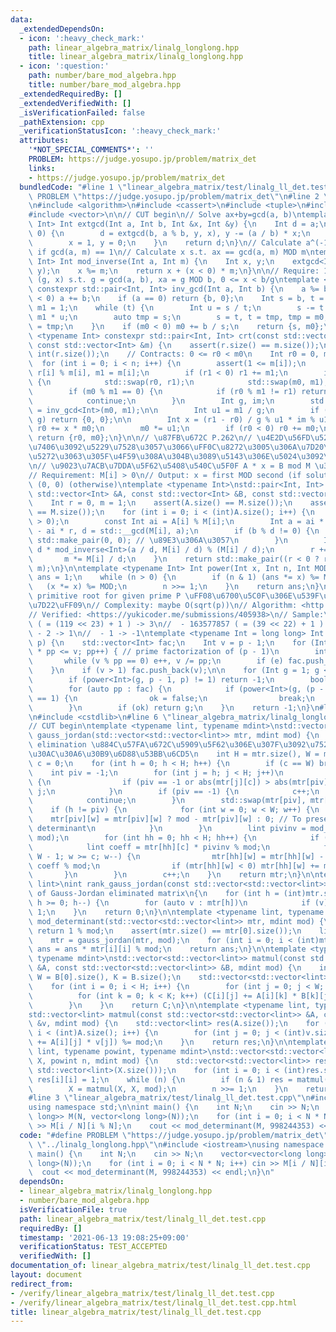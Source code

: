 ```yaml
---
data:
  _extendedDependsOn:
  - icon: ':heavy_check_mark:'
    path: linear_algebra_matrix/linalg_longlong.hpp
    title: linear_algebra_matrix/linalg_longlong.hpp
  - icon: ':question:'
    path: number/bare_mod_algebra.hpp
    title: number/bare_mod_algebra.hpp
  _extendedRequiredBy: []
  _extendedVerifiedWith: []
  _isVerificationFailed: false
  _pathExtension: cpp
  _verificationStatusIcon: ':heavy_check_mark:'
  attributes:
    '*NOT_SPECIAL_COMMENTS*': ''
    PROBLEM: https://judge.yosupo.jp/problem/matrix_det
    links:
    - https://judge.yosupo.jp/problem/matrix_det
  bundledCode: "#line 1 \"linear_algebra_matrix/test/linalg_ll_det.test.cpp\"\n#define\
    \ PROBLEM \"https://judge.yosupo.jp/problem/matrix_det\"\n#line 2 \"number/bare_mod_algebra.hpp\"\
    \n#include <algorithm>\n#include <cassert>\n#include <tuple>\n#include <utility>\n\
    #include <vector>\n\n// CUT begin\n// Solve ax+by=gcd(a, b)\ntemplate <typename\
    \ Int> Int extgcd(Int a, Int b, Int &x, Int &y) {\n    Int d = a;\n    if (b !=\
    \ 0) {\n        d = extgcd(b, a % b, y, x), y -= (a / b) * x;\n    } else {\n\
    \        x = 1, y = 0;\n    }\n    return d;\n}\n// Calculate a^(-1) (MOD m) s\
    \ if gcd(a, m) == 1\n// Calculate x s.t. ax == gcd(a, m) MOD m\ntemplate <typename\
    \ Int> Int mod_inverse(Int a, Int m) {\n    Int x, y;\n    extgcd<Int>(a, m, x,\
    \ y);\n    x %= m;\n    return x + (x < 0) * m;\n}\n\n// Require: 1 <= b\n// return:\
    \ (g, x) s.t. g = gcd(a, b), xa = g MOD b, 0 <= x < b/g\ntemplate <typename Int>\
    \ constexpr std::pair<Int, Int> inv_gcd(Int a, Int b) {\n    a %= b;\n    if (a\
    \ < 0) a += b;\n    if (a == 0) return {b, 0};\n    Int s = b, t = a, m0 = 0,\
    \ m1 = 1;\n    while (t) {\n        Int u = s / t;\n        s -= t * u, m0 -=\
    \ m1 * u;\n        auto tmp = s;\n        s = t, t = tmp, tmp = m0, m0 = m1, m1\
    \ = tmp;\n    }\n    if (m0 < 0) m0 += b / s;\n    return {s, m0};\n}\n\ntemplate\
    \ <typename Int> constexpr std::pair<Int, Int> crt(const std::vector<Int> &r,\
    \ const std::vector<Int> &m) {\n    assert(r.size() == m.size());\n    int n =\
    \ int(r.size());\n    // Contracts: 0 <= r0 < m0\n    Int r0 = 0, m0 = 1;\n  \
    \  for (int i = 0; i < n; i++) {\n        assert(1 <= m[i]);\n        Int r1 =\
    \ r[i] % m[i], m1 = m[i];\n        if (r1 < 0) r1 += m1;\n        if (m0 < m1)\
    \ {\n            std::swap(r0, r1);\n            std::swap(m0, m1);\n        }\n\
    \        if (m0 % m1 == 0) {\n            if (r0 % m1 != r1) return {0, 0};\n\
    \            continue;\n        }\n        Int g, im;\n        std::tie(g, im)\
    \ = inv_gcd<Int>(m0, m1);\n\n        Int u1 = m1 / g;\n        if ((r1 - r0) %\
    \ g) return {0, 0};\n\n        Int x = (r1 - r0) / g % u1 * im % u1;\n       \
    \ r0 += x * m0;\n        m0 *= u1;\n        if (r0 < 0) r0 += m0;\n    }\n   \
    \ return {r0, m0};\n}\n\n// \u87FB\u672C P.262\n// \u4E2D\u56FD\u5270\u4F59\u5B9A\
    \u7406\u3092\u5229\u7528\u3057\u3066\uFF0C\u8272\u3005\u306A\u7D20\u6570\u3067\
    \u5272\u3063\u305F\u4F59\u308A\u304B\u3089\u5143\u306E\u5024\u3092\u5FA9\u5143\
    \n// \u9023\u7ACB\u7DDA\u5F62\u5408\u540C\u5F0F A * x = B mod M \u306E\u89E3\n\
    // Requirement: M[i] > 0\n// Output: x = first MOD second (if solution exists),\
    \ (0, 0) (otherwise)\ntemplate <typename Int>\nstd::pair<Int, Int> linear_congruence(const\
    \ std::vector<Int> &A, const std::vector<Int> &B, const std::vector<Int> &M) {\n\
    \    Int r = 0, m = 1;\n    assert(A.size() == M.size());\n    assert(B.size()\
    \ == M.size());\n    for (int i = 0; i < (int)A.size(); i++) {\n        assert(M[i]\
    \ > 0);\n        const Int ai = A[i] % M[i];\n        Int a = ai * m, b = B[i]\
    \ - ai * r, d = std::__gcd(M[i], a);\n        if (b % d != 0) {\n            return\
    \ std::make_pair(0, 0); // \u89E3\u306A\u3057\n        }\n        Int t = b /\
    \ d * mod_inverse<Int>(a / d, M[i] / d) % (M[i] / d);\n        r += m * t;\n \
    \       m *= M[i] / d;\n    }\n    return std::make_pair((r < 0 ? r + m : r),\
    \ m);\n}\n\ntemplate <typename Int> Int power(Int x, Int n, Int MOD) {\n    Int\
    \ ans = 1;\n    while (n > 0) {\n        if (n & 1) (ans *= x) %= MOD;\n     \
    \   (x *= x) %= MOD;\n        n >>= 1;\n    }\n    return ans;\n}\n\n// Find smallest\
    \ primitive root for given prime P \uFF08\u6700\u5C0F\u306E\u539F\u59CB\u6839\u63A2\
    \u7D22\uFF09\n// Complexity: maybe O(sqrt(p))\n// Algorithm: <http://kirika-comp.hatenablog.com/entry/2018/03/12/210446>\n\
    // Verified: <https://yukicoder.me/submissions/405938>\n// Sample:\n//  - 998244353\
    \ ( = (119 << 23) + 1 ) -> 3\n//  - 163577857 ( = (39 << 22) + 1 ) -> 23\n// \
    \ - 2 -> 1\n//  - 1 -> -1\ntemplate <typename Int = long long> Int find_smallest_primitive_root(Int\
    \ p) {\n    std::vector<Int> fac;\n    Int v = p - 1;\n    for (Int pp = 2; pp\
    \ * pp <= v; pp++) { // prime factorization of (p - 1)\n        int e = 0;\n \
    \       while (v % pp == 0) e++, v /= pp;\n        if (e) fac.push_back(pp);\n\
    \    }\n    if (v > 1) fac.push_back(v);\n\n    for (Int g = 1; g < p; g++) {\n\
    \        if (power<Int>(g, p - 1, p) != 1) return -1;\n        bool ok = true;\n\
    \        for (auto pp : fac) {\n            if (power<Int>(g, (p - 1) / pp, p)\
    \ == 1) {\n                ok = false;\n                break;\n            }\n\
    \        }\n        if (ok) return g;\n    }\n    return -1;\n}\n#line 4 \"linear_algebra_matrix/linalg_longlong.hpp\"\
    \n#include <cstdlib>\n#line 6 \"linear_algebra_matrix/linalg_longlong.hpp\"\n\n\
    // CUT begin\ntemplate <typename lint, typename mdint>\nstd::vector<std::vector<lint>>\
    \ gauss_jordan(std::vector<std::vector<lint>> mtr, mdint mod) {\n    // Gauss-Jordan\
    \ elimination \u884C\u57FA\u672C\u5909\u5F62\u306E\u307F\u3092\u7528\u3044\u308B\
    \u30AC\u30A6\u30B9\u6D88\u53BB\u6CD5\n    int H = mtr.size(), W = mtr[0].size(),\
    \ c = 0;\n    for (int h = 0; h < H; h++) {\n        if (c == W) break;\n    \
    \    int piv = -1;\n        for (int j = h; j < H; j++)\n            if (mtr[j][c])\
    \ {\n                if (piv == -1 or abs(mtr[j][c]) > abs(mtr[piv][c])) piv =\
    \ j;\n            }\n        if (piv == -1) {\n            c++;\n            h--;\n\
    \            continue;\n        }\n        std::swap(mtr[piv], mtr[h]);\n    \
    \    if (h != piv) {\n            for (int w = 0; w < W; w++) {\n            \
    \    mtr[piv][w] = mtr[piv][w] ? mod - mtr[piv][w] : 0; // To preserve sign of\
    \ determinant\n            }\n        }\n        lint pivinv = mod_inverse<lint>(mtr[h][c],\
    \ mod);\n        for (int hh = 0; hh < H; hh++) {\n            if (hh == h) continue;\n\
    \            lint coeff = mtr[hh][c] * pivinv % mod;\n            for (int w =\
    \ W - 1; w >= c; w--) {\n                mtr[hh][w] = mtr[hh][w] - mtr[h][w] *\
    \ coeff % mod;\n                if (mtr[hh][w] < 0) mtr[hh][w] += mod;\n     \
    \       }\n        }\n        c++;\n    }\n    return mtr;\n}\n\ntemplate <typename\
    \ lint>\nint rank_gauss_jordan(const std::vector<std::vector<lint>> &mtr) // Rank\
    \ of Gauss-Jordan eliminated matrix\n{\n    for (int h = (int)mtr.size() - 1;\
    \ h >= 0; h--) {\n        for (auto v : mtr[h])\n            if (v) return h +\
    \ 1;\n    }\n    return 0;\n}\n\ntemplate <typename lint, typename mdint> lint\
    \ mod_determinant(std::vector<std::vector<lint>> mtr, mdint mod) {\n    if (mtr.empty())\
    \ return 1 % mod;\n    assert(mtr.size() == mtr[0].size());\n    lint ans = 1;\n\
    \    mtr = gauss_jordan(mtr, mod);\n    for (int i = 0; i < (int)mtr.size(); i++)\
    \ ans = ans * mtr[i][i] % mod;\n    return ans;\n}\n\ntemplate <typename lint,\
    \ typename mdint>\nstd::vector<std::vector<lint>> matmul(const std::vector<std::vector<lint>>\
    \ &A, const std::vector<std::vector<lint>> &B, mdint mod) {\n    int H = A.size(),\
    \ W = B[0].size(), K = B.size();\n    std::vector<std::vector<lint>> C(H, std::vector<lint>(W));\n\
    \    for (int i = 0; i < H; i++) {\n        for (int j = 0; j < W; j++) {\n  \
    \          for (int k = 0; k < K; k++) (C[i][j] += A[i][k] * B[k][j]) %= mod;\n\
    \        }\n    }\n    return C;\n}\n\ntemplate <typename lint, typename mdint>\n\
    std::vector<lint> matmul(const std::vector<std::vector<lint>> &A, const std::vector<lint>\
    \ &v, mdint mod) {\n    std::vector<lint> res(A.size());\n    for (int i = 0;\
    \ i < (int)A.size(); i++) {\n        for (int j = 0; j < (int)v.size(); j++) (res[i]\
    \ += A[i][j] * v[j]) %= mod;\n    }\n    return res;\n}\n\ntemplate <typename\
    \ lint, typename powint, typename mdint>\nstd::vector<std::vector<lint>> matpower(std::vector<std::vector<lint>>\
    \ X, powint n, mdint mod) {\n    std::vector<std::vector<lint>> res(X.size(),\
    \ std::vector<lint>(X.size()));\n    for (int i = 0; i < (int)res.size(); i++)\
    \ res[i][i] = 1;\n    while (n) {\n        if (n & 1) res = matmul(res, X, mod);\n\
    \        X = matmul(X, X, mod);\n        n >>= 1;\n    }\n    return res;\n}\n\
    #line 3 \"linear_algebra_matrix/test/linalg_ll_det.test.cpp\"\n#include <iostream>\n\
    using namespace std;\n\nint main() {\n    int N;\n    cin >> N;\n    vector<vector<long\
    \ long>> M(N, vector<long long>(N));\n    for (int i = 0; i < N * N; i++) cin\
    \ >> M[i / N][i % N];\n    cout << mod_determinant(M, 998244353) << endl;\n}\n"
  code: "#define PROBLEM \"https://judge.yosupo.jp/problem/matrix_det\"\n#include\
    \ \"../linalg_longlong.hpp\"\n#include <iostream>\nusing namespace std;\n\nint\
    \ main() {\n    int N;\n    cin >> N;\n    vector<vector<long long>> M(N, vector<long\
    \ long>(N));\n    for (int i = 0; i < N * N; i++) cin >> M[i / N][i % N];\n  \
    \  cout << mod_determinant(M, 998244353) << endl;\n}\n"
  dependsOn:
  - linear_algebra_matrix/linalg_longlong.hpp
  - number/bare_mod_algebra.hpp
  isVerificationFile: true
  path: linear_algebra_matrix/test/linalg_ll_det.test.cpp
  requiredBy: []
  timestamp: '2021-06-13 19:08:25+09:00'
  verificationStatus: TEST_ACCEPTED
  verifiedWith: []
documentation_of: linear_algebra_matrix/test/linalg_ll_det.test.cpp
layout: document
redirect_from:
- /verify/linear_algebra_matrix/test/linalg_ll_det.test.cpp
- /verify/linear_algebra_matrix/test/linalg_ll_det.test.cpp.html
title: linear_algebra_matrix/test/linalg_ll_det.test.cpp
---
```

